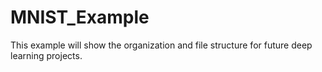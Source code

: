 # MNIST_Example  
This example will show the organization and file structure for future deep learning projects. 
